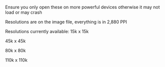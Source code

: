Ensure you only open these on more powerful devices otherwise it may not load or may crash

Resolutions are on the image file, everything is in 2,880 PPI

Resolutions currently available:
15k x 15k

45k x 45k

80k x 80k

110k x 110k
